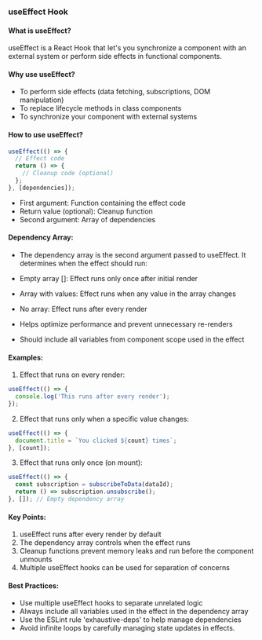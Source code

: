 ### useEffect Hook

#### What is useEffect?
useEffect is a React Hook that let's you synchronize a component with an external system or perform side effects in functional components.

#### Why use useEffect?
- To perform side effects (data fetching, subscriptions, DOM manipulation)
- To replace lifecycle methods in class components
- To synchronize your component with external systems

#### How to use useEffect?
```javascript
useEffect(() => {
  // Effect code
  return () => {
    // Cleanup code (optional)
  };
}, [dependencies]);
```

- First argument: Function containing the effect code
- Return value (optional): Cleanup function
- Second argument: Array of dependencies

#### Dependency Array:
- The dependency array is the second argument passed to useEffect. It determines when the effect should run:

- Empty array []: Effect runs only once after initial render
- Array with values: Effect runs when any value in the array changes
- No array: Effect runs after every render
- Helps optimize performance and prevent unnecessary re-renders
- Should include all variables from component scope used in the effect

#### Examples:
1. Effect that runs on every render:
```javascript
useEffect(() => {
  console.log('This runs after every render');
});
```

2. Effect that runs only when a specific value changes:
```javascript
useEffect(() => {
  document.title = `You clicked ${count} times`;
}, [count]);
```

3. Effect that runs only once (on mount):
```javascript
useEffect(() => {
  const subscription = subscribeToData(dataId);
  return () => subscription.unsubscribe();
}, []); // Empty dependency array
```

#### Key Points:
1. useEffect runs after every render by default
2. The dependency array controls when the effect runs
3. Cleanup functions prevent memory leaks and run before the component unmounts
4. Multiple useEffect hooks can be used for separation of concerns

#### Best Practices:
- Use multiple useEffect hooks to separate unrelated logic
- Always include all variables used in the effect in the dependency array
- Use the ESLint rule 'exhaustive-deps' to help manage dependencies
- Avoid infinite loops by carefully managing state updates in effects.
